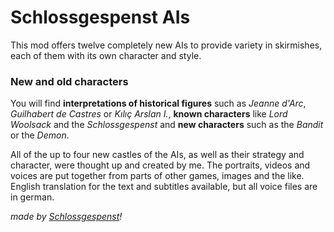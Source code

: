 # Schlossgespenst AIs  

This mod offers twelve completely new AIs to provide variety in skirmishes, each of them with its own character and style.

### New and old characters

You will find **interpretations of historical figures** such as *Jeanne d'Arc*, *Guilhabert de Castres* or *Kılıç Arslan I.*, **known characters** like *Lord Woolsack* and the *Schlossgespenst* and **new characters** such as the *Bandit* or the *Demon*.

All of the up to four new castles of the AIs, as well as their strategy and character, were thought up and created by me. The portraits, videos and voices are put together from parts of other games, images and the like. English translation for the text and subtitles available, but all voice files are in german.

*made by [Schlossgespenst](https://github.com/Schlossgespensty)!*
